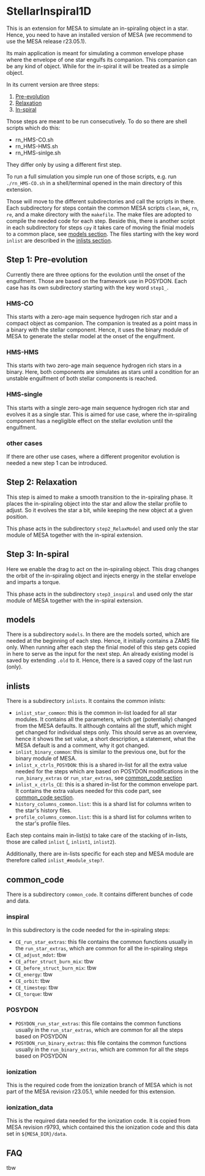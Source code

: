 # StellarInspiral1D

This is an extension for MESA to simulate an in-spiraling object in a star. Hence, you need to have an installed version of MESA (we recommend to use the MESA release r23.05.1).

Its main application is meant for simulating a common envelope phase where the envelope of one star engulfs its companion. This companion can be any kind of object. While for the in-spiral it will be treated as a simple object.

In its current version are three steps:

1. [Pre-evolution](#step-1:-pre-evolution)
2. [Relaxation](#step-2:-relaxation)
3. [In-spiral](#step-3:-in-spiral)

Those steps are meant to be run consecutively. To do so there are shell scripts which do this:

* rn_HMS-CO.sh
* rn_HMS-HMS.sh
* rn_HMS-sinlge.sh

They differ only by using a different first step.

To run a full simulation you simple run one of those scripts, e.g. run `./rn_HMS-CO.sh` in a shell/terminal opened in the main directory of this extension.

Those will move to the different subdirectories and call the scripts in there. Each subdirectory for steps contain the common MESA scripts `clean`, `mk`, `rn`, `re`, and a make directory with the `makefile`. The make files are adopted to  compile the needed code for each step. Beside this, there is another script in each subdirectory for steps `cpy` it takes care of moving the finial models to a common place, see [models section](#models). The files starting with the key word `inlist` are described in the [inlists section](#inlists).

## Step 1: Pre-evolution

Currently there are three options for the evolution until the onset of the engulfment. Those are based on the framework use in POSYDON. Each case has its own subdirectory starting with the key word `step1_`.

### HMS-CO

This starts with a zero-age main sequence hydrogen rich star and a compact object as companion. The companion is treated as a point mass in a binary with the stellar component. Hence, it uses the binary module of MESA to generate the stellar model at the onset of the engulfment.

### HMS-HMS

This starts with two zero-age main sequence hydrogen rich stars in a binary. Here, both components are simulates as stars until a condition for an unstable engulfment of both stellar components is reached.

### HMS-single

This starts with a single zero-age main sequence hydrogen rich star and evolves it as a single star. This is aimed for use case, where the in-spiraling component has a negligible effect on the stellar evolution until the engulfment.

### other cases

If there are other use cases, where a different progenitor evolution is needed a new step 1 can be introduced.

## Step 2: Relaxation

This step is aimed to make a smooth transition to the in-spiraling phase. It places the in-spiraling object into the star and allow the stellar profile to adjust. So it evolves the star a bit, while keeping the new object at a given position.

This phase acts in the subdirectory `step2_RelaxModel` and used only the star module of MESA together with the in-spiral extension.

## Step 3: In-spiral

Here we enable the drag to act on the in-spiraling object. This drag changes the orbit of the in-spiraling object and injects energy in the stellar envelope and imparts a torque.

This phase acts in the subdirectory `step3_inspiral` and used only the star module of MESA together with the in-spiral extension.

## models

There is a subdirectory `models`. In there are the models sorted, which are needed at the beginning of each step. Hence, it initially contains a ZAMS file only. When running after each step the finial model of this step gets copied in here to serve as the input for the next step. An already existing model is saved by extending `.old` to it. Hence, there is a saved copy of the last run (only).

## inlists

There is a subdirectory `inlists`. It contains the common inlists:

* `inlist_star_common`: this is the common in-list loaded for all star modules. It contains all the parameters, which get (potentially) changed from the MESA defaults. It although contains all the stuff, which might get changed for individual steps only. This should serve as an overview, hence it shows the set value, a short description, a statement, what the MESA default is and a comment, why it got changed.
* `inlist_binary_common`: this is similar to the previous one, but for the binary module of MESA.
* `inlist_x_ctrls_POSYDON`: this is a shared in-list for all the extra value needed for the steps which are based on POSYDON modifications in the `run_binary_extras` or `run_star_extras`, see [common_code section](#POSYDON)
* `inlist_x_ctrls_CE`: this is a shared in-list for the common envelope part. It contains the extra values needed for this code part, see [common_code section](#inspiral).
* `history_columns_common.list`: this is a shard list for columns writen to the star's history files.
* `profile_columns_common.list`: this is a shard list for columns writen to the star's profile files.

Each step contains main in-list(s) to take care of the stacking of in-lists, those are called `inlist` (, `inlist1`, `inlist2`).

Additionally, there are in-lists specific for each step and MESA module are therefore called `inlist_#module_step?`.

## common_code

There is a subdirectory `common_code`. It contains different bunches of code and data.

### inspiral

In this subdirectory is the code needed for the in-spiraling steps:

* `CE_run_star_extras`: this file contains the common functions usually in the `run_star_extras`, which are common for all the in-spiraling steps
* `CE_adjust_mdot`: tbw
* `CE_after_struct_burn_mix`: tbw
* `CE_before_struct_burn_mix`: tbw
* `CE_energy`: tbw
* `CE_orbit`: tbw
* `CE_timestep`: tbw
* `CE_torque`: tbw

### POSYDON

* `POSYDON_run_star_extras`: this file contains the common functions usually in the `run_star_extras`, which are common for all the steps based on POSYDON
* `POSYDON_run_binary_extras`: this file contains the common functions usually in the `run_binary_extras`, which are common for all the steps based on POSYDON

### ionization

This is the required code from the ionization branch of MESA which is not part of the MESA revision r23.05.1, while needed for this extension.

### ionization_data

This is the required data needed for the ionization code. It is copied from MESA revision r9793, which contained this the ionization code and this data set in `${MESA_DIR}/data`.

## FAQ

tbw
